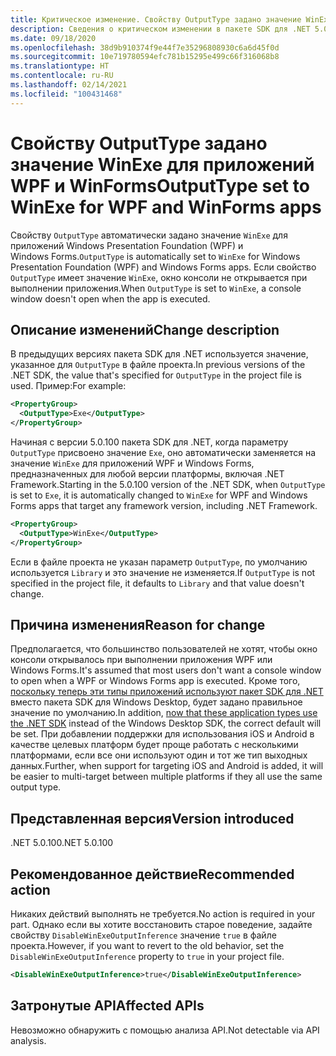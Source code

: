 ```yaml
---
title: Критическое изменение. Свойству OutputType задано значение WinExe для приложений WPF и WinForms
description: Сведения о критическом изменении в пакете SDK для .NET 5.0.100, где свойству OutputType автоматически задается значение WinExe для приложений Windows Forms.
ms.date: 09/18/2020
ms.openlocfilehash: 38d9b910374f9e44f7e35296808930c6a6d45f0d
ms.sourcegitcommit: 10e719780594efc781b15295e499c66f316068b8
ms.translationtype: HT
ms.contentlocale: ru-RU
ms.lasthandoff: 02/14/2021
ms.locfileid: "100431468"
---
```

# <a name="outputtype-set-to-winexe-for-wpf-and-winforms-apps"></a><span data-ttu-id="4e217-103">Свойству OutputType задано значение WinExe для приложений WPF и WinForms</span><span class="sxs-lookup"><span data-stu-id="4e217-103">OutputType set to WinExe for WPF and WinForms apps</span></span>

<span data-ttu-id="4e217-104">Свойству `OutputType` автоматически задано значение `WinExe` для приложений Windows Presentation Foundation (WPF) и Windows Forms.</span><span class="sxs-lookup"><span data-stu-id="4e217-104">`OutputType` is automatically set to `WinExe` for Windows Presentation Foundation (WPF) and Windows Forms apps.</span></span> <span data-ttu-id="4e217-105">Если свойство `OutputType` имеет значение `WinExe`, окно консоли не открывается при выполнении приложения.</span><span class="sxs-lookup"><span data-stu-id="4e217-105">When `OutputType` is set to `WinExe`, a console window doesn't open when the app is executed.</span></span>

## <a name="change-description"></a><span data-ttu-id="4e217-106">Описание изменений</span><span class="sxs-lookup"><span data-stu-id="4e217-106">Change description</span></span>

<span data-ttu-id="4e217-107">В предыдущих версиях пакета SDK для .NET используется значение, указанное для `OutputType` в файле проекта.</span><span class="sxs-lookup"><span data-stu-id="4e217-107">In previous versions of the .NET SDK, the value that's specified for `OutputType` in the project file is used.</span></span> <span data-ttu-id="4e217-108">Пример:</span><span class="sxs-lookup"><span data-stu-id="4e217-108">For example:</span></span>

```xml
<PropertyGroup>
  <OutputType>Exe</OutputType>
</PropertyGroup>
```

<span data-ttu-id="4e217-109">Начиная с версии 5.0.100 пакета SDK для .NET, когда параметру `OutputType` присвоено значение `Exe`, оно автоматически заменяется на значение `WinExe` для приложений WPF и Windows Forms, предназначенных для любой версии платформы, включая .NET Framework.</span><span class="sxs-lookup"><span data-stu-id="4e217-109">Starting in the 5.0.100 version of the .NET SDK, when `OutputType` is set to `Exe`, it is automatically changed to `WinExe` for WPF and Windows Forms apps that target any framework version, including .NET Framework.</span></span>

```xml
<PropertyGroup>
  <OutputType>WinExe</OutputType>
</PropertyGroup>
```

 <span data-ttu-id="4e217-110">Если в файле проекта не указан параметр `OutputType`, по умолчанию используется `Library` и это значение не изменяется.</span><span class="sxs-lookup"><span data-stu-id="4e217-110">If `OutputType` is not specified in the project file, it defaults to `Library` and that value doesn't change.</span></span>

## <a name="reason-for-change"></a><span data-ttu-id="4e217-111">Причина изменения</span><span class="sxs-lookup"><span data-stu-id="4e217-111">Reason for change</span></span>

<span data-ttu-id="4e217-112">Предполагается, что большинство пользователей не хотят, чтобы окно консоли открывалось при выполнении приложения WPF или Windows Forms.</span><span class="sxs-lookup"><span data-stu-id="4e217-112">It's assumed that most users don't want a console window to open when a WPF or Windows Forms app is executed.</span></span> <span data-ttu-id="4e217-113">Кроме того, [поскольку теперь эти типы приложений используют пакет SDK для .NET](sdk-and-target-framework-change.md) вместо пакета SDK для Windows Desktop, будет задано правильное значение по умолчанию.</span><span class="sxs-lookup"><span data-stu-id="4e217-113">In addition, [now that these application types use the .NET SDK](sdk-and-target-framework-change.md) instead of the Windows Desktop SDK, the correct default will be set.</span></span> <span data-ttu-id="4e217-114">При добавлении поддержки для использования iOS и Android в качестве целевых платформ будет проще работать с несколькими платформами, если все они используют один и тот же тип выходных данных.</span><span class="sxs-lookup"><span data-stu-id="4e217-114">Further, when support for targeting iOS and Android is added, it will be easier to multi-target between multiple platforms if they all use the same output type.</span></span>

## <a name="version-introduced"></a><span data-ttu-id="4e217-115">Представленная версия</span><span class="sxs-lookup"><span data-stu-id="4e217-115">Version introduced</span></span>

<span data-ttu-id="4e217-116">.NET 5.0.100</span><span class="sxs-lookup"><span data-stu-id="4e217-116">.NET 5.0.100</span></span>

## <a name="recommended-action"></a><span data-ttu-id="4e217-117">Рекомендованное действие</span><span class="sxs-lookup"><span data-stu-id="4e217-117">Recommended action</span></span>

<span data-ttu-id="4e217-118">Никаких действий выполнять не требуется.</span><span class="sxs-lookup"><span data-stu-id="4e217-118">No action is required in your part.</span></span> <span data-ttu-id="4e217-119">Однако если вы хотите восстановить старое поведение, задайте свойству `DisableWinExeOutputInference` значение `true` в файле проекта.</span><span class="sxs-lookup"><span data-stu-id="4e217-119">However, if you want to revert to the old behavior, set the `DisableWinExeOutputInference` property to `true` in your project file.</span></span>

```xml
<DisableWinExeOutputInference>true</DisableWinExeOutputInference>
```

## <a name="affected-apis"></a><span data-ttu-id="4e217-120">Затронутые API</span><span class="sxs-lookup"><span data-stu-id="4e217-120">Affected APIs</span></span>

<span data-ttu-id="4e217-121">Невозможно обнаружить с помощью анализа API.</span><span class="sxs-lookup"><span data-stu-id="4e217-121">Not detectable via API analysis.</span></span>

<!--

### Affected APIs

Not detectable via API analysis.

### Category

- Windows Forms
- Windows Presentation Framework (WPF)

-->
